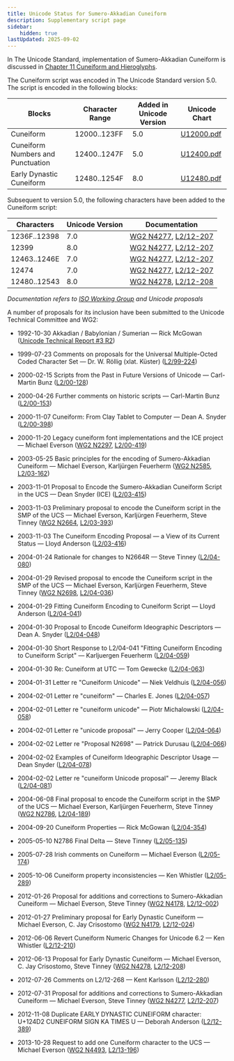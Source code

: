 ```yaml
---
title: Unicode Status for Sumero-Akkadian Cuneiform
description: Supplementary script page
sidebar:
    hidden: true
lastUpdated: 2025-09-02
---
```


In The Unicode Standard, implementation of Sumero-Akkadian Cuneiform is discussed in [Chapter 11 Cuneiform and Hieroglyphs](http://www.unicode.org/versions/latest/ch11.pdf).

[comment]: # (end of intro)

[comment]: # (start of blocks)

The Cuneiform script was encoded in The Unicode Standard version 5.0. The script is encoded in the following blocks:

| Blocks  |  Character Range  |  Added in Unicode Version  |  Unicode Chart  |
| ------- | ----------------- | -------------------------- | --------------- |
| Cuneiform  |  12000..123FF  |  5.0  |  [U12000.pdf](http://www.unicode.org/charts/PDF/U12000.pdf)  |
| Cuneiform Numbers and Punctuation |  12400..1247F  | 5.0  |  [U12400.pdf](http://www.unicode.org/charts/PDF/U12400.pdf)  |
| Early Dynastic Cuneiform  |  12480..1254F  |  8.0  |  [U12480.pdf](http://www.unicode.org/charts/PDF/U12480.pdf)  |

[comment]: # (end of blocks)

[comment]: # (start of chars)

Subsequent to version 5.0, the following characters have been added to the Cuneiform script:

| Characters | Unicode Version | Documentation |
| ---------- | --------------- | ------------- |
| 1236F..12398 | 7.0 | [WG2 N4277](https://www.unicode.org/wg2/docs/n4277.pdf), [L2/12-207](http://www.unicode.org/cgi-bin/GetMatchingDocs.pl?L2/12-207) |
| 12399 | 8.0 | [WG2 N4277](https://www.unicode.org/wg2/docs/n4277.pdf), [L2/12-207](http://www.unicode.org/cgi-bin/GetMatchingDocs.pl?L2/12-207) |
| 12463..1246E | 7.0 | [WG2 N4277](https://www.unicode.org/wg2/docs/n4277.pdf), [L2/12-207](http://www.unicode.org/cgi-bin/GetMatchingDocs.pl?L2/12-207) |
| 12474 | 7.0 | [WG2 N4277](https://www.unicode.org/wg2/docs/n4277.pdf), [L2/12-207](http://www.unicode.org/cgi-bin/GetMatchingDocs.pl?L2/12-207) |
| 12480..12543 | 8.0 | [WG2 N4278](https://www.unicode.org/wg2/docs/n4278.pdf), [L2/12-208](http://www.unicode.org/cgi-bin/GetMatchingDocs.pl?L2/12-208) |

_Documentation refers to [ISO Working Group](https://www.unicode.org/wg2/) and Unicode proposals_

[comment]: # (end of chars)

[comment]: # (start of rest)

A number of proposals for its inclusion have been submitted to the Unicode Technical Committee and WG2:

- 1992-10-30 Akkadian / Babylonian / Sumerian — Rick McGowan ([Unicode Technical Report #3 R2](http://www.unicode.org/reports/tr3-2/))

- 1999-07-23 Comments on proposals for the Universal Multiple-Octed Coded Character Set — Dr. W. Röllig (xlat. Küster) ([L2/99-224](http://www.unicode.org/cgi-bin/GetMatchingDocs.pl?L2/99-224))

- 2000-02-15 Scripts from the Past in Future Versions of Unicode — Carl-Martin Bunz ([L2/00-128](http://www.unicode.org/cgi-bin/GetMatchingDocs.pl?L2/00-128))

- 2000-04-26 Further comments on historic scripts — Carl-Martin Bunz ([L2/00-153](http://www.unicode.org/cgi-bin/GetMatchingDocs.pl?L2/00-153))

- 2000-11-07 Cuneiform: From Clay Tablet to Computer — Dean A. Snyder ([L2/00-398](http://www.unicode.org/cgi-bin/GetMatchingDocs.pl?L2/00-398))

- 2000-11-20 Legacy cuneiform font implementations and the ICE project — Michael Everson    ([WG2 N2297](https://www.unicode.org/wg2/docs/n2297.pdf), [L2/00-419](http://www.unicode.org/cgi-bin/GetMatchingDocs.pl?L2/00-419))

- 2003-05-25 Basic principles for the encoding of Sumero-Akkadian Cuneiform — Michael Everson, Karljürgen Feuerherm ([WG2 N2585](https://www.unicode.org/wg2/docs/n2585.pdf), [L2/03-162](http://www.unicode.org/cgi-bin/GetMatchingDocs.pl?L2/03-162))

- 2003-11-01 Proposal to Encode the Sumero-Akkadian Cuneiform Script in the UCS — Dean Snyder (ICE) ([L2/03-415](http://www.unicode.org/cgi-bin/GetMatchingDocs.pl?L2/03-415))

- 2003-11-03 Preliminary proposal to encode the Cuneiform script in the SMP of the UCS — Michael Everson, Karljürgen Feuerherm, Steve Tinney        ([WG2 N2664](https://www.unicode.org/wg2/docs/n2664.pdf), [L2/03-393](http://www.unicode.org/cgi-bin/GetMatchingDocs.pl?L2/03-393))

- 2003-11-03 The Cuneiform Encoding Proposal — a View of its Current Status — Lloyd Anderson ([L2/03-416](http://www.unicode.org/cgi-bin/GetMatchingDocs.pl?L2/03-416))

- 2004-01-24 Rationale for changes to N2664R — Steve Tinney ([L2/04-080](http://www.unicode.org/cgi-bin/GetMatchingDocs.pl?L2/04-080))

- 2004-01-29 Revised proposal to encode the Cuneiform script in the SMP of the UCS — Michael Everson, Karljürgen Feuerherm, Steve Tinney    ([WG2 N2698](https://www.unicode.org/wg2/docs/n2698.pdf), [L2/04-036](http://www.unicode.org/cgi-bin/GetMatchingDocs.pl?L2/04-036))

- 2004-01-29 Fitting Cuneiform Encoding to Cuneiform Script — Lloyd Anderson ([L2/04-041](http://www.unicode.org/cgi-bin/GetMatchingDocs.pl?L2/04-041))

- 2004-01-30 Proposal to Encode Cuneiform Ideographic Descriptors — Dean A. Snyder ([L2/04-048](http://www.unicode.org/cgi-bin/GetMatchingDocs.pl?L2/04-048))

- 2004-01-30 Short Response to L2/04-041 "Fitting Cuneiform Encoding to Cuneiform Script" — Karljuergen Feuerherm ([L2/04-059](http://www.unicode.org/cgi-bin/GetMatchingDocs.pl?L2/04-059))

- 2004-01-30 Re: Cuneiform at UTC — Tom Gewecke ([L2/04-063](http://www.unicode.org/cgi-bin/GetMatchingDocs.pl?L2/04-063))

- 2004-01-31 Letter re "Cuneiform Unicode" — Niek Veldhuis ([L2/04-056](http://www.unicode.org/cgi-bin/GetMatchingDocs.pl?L2/04-056))

- 2004-02-01 Letter re "cuneiform" — Charles E. Jones ([L2/04-057](http://www.unicode.org/cgi-bin/GetMatchingDocs.pl?L2/04-057))

- 2004-02-01 Letter re "cuneiform unicode" — Piotr Michalowski ([L2/04-058](http://www.unicode.org/cgi-bin/GetMatchingDocs.pl?L2/04-058))

- 2004-02-01 Letter re "unicode proposal" — Jerry Cooper ([L2/04-064](http://www.unicode.org/cgi-bin/GetMatchingDocs.pl?L2/04-064))

- 2004-02-02 Letter re "Proposal N2698" — Patrick Durusau ([L2/04-066](http://www.unicode.org/cgi-bin/GetMatchingDocs.pl?L2/04-066))

- 2004-02-02 Examples of Cuneiform Ideographic Descriptor Usage — Dean Snyder ([L2/04-078](http://www.unicode.org/cgi-bin/GetMatchingDocs.pl?L2/04-078))

- 2004-02-02 Letter re "cuneiform Unicode proposal" — Jeremy Black ([L2/04-081](http://www.unicode.org/cgi-bin/GetMatchingDocs.pl?L2/04-081))

- 2004-06-08 Final proposal to encode the Cuneiform script in the SMP of the UCS — Michael Everson, Karljürgen Feuerherm, Steve Tinney ([WG2 N2786](https://www.unicode.org/wg2/docs/n2786.pdf), [L2/04-189](http://www.unicode.org/cgi-bin/GetMatchingDocs.pl?L2/04-189))

- 2004-09-20 Cuneiform Properties — Rick McGowan ([L2/04-354](http://www.unicode.org/cgi-bin/GetMatchingDocs.pl?L2/04-354))

- 2005-05-10 N2786 Final Delta — Steve Tinney ([L2/05-135](http://www.unicode.org/cgi-bin/GetMatchingDocs.pl?L2/05-135))

- 2005-07-28 Irish comments on Cuneiform — Michael Everson ([L2/05-174](http://www.unicode.org/cgi-bin/GetMatchingDocs.pl?L2/05-174))

- 2005-10-06 Cuneiform property inconsistencies — Ken Whistler ([L2/05-289](http://www.unicode.org/cgi-bin/GetMatchingDocs.pl?L2/05-289))

- 2012-01-26 Proposal for additions and corrections to Sumero-Akkadian Cuneiform — Michael Everson, Steve Tinney    ([WG2 N4178](https://www.unicode.org/wg2/docs/n4178.pdf), [L2/12-002](http://www.unicode.org/cgi-bin/GetMatchingDocs.pl?L2/12-002))

- 2012-01-27 Preliminary proposal for Early Dynastic Cuneiform — Michael Everson, C. Jay Crisostomo ([WG2 N4179](https://www.unicode.org/wg2/docs/n4179.pdf), [L2/12-024](http://www.unicode.org/cgi-bin/GetMatchingDocs.pl?L2/12-024))

- 2012-06-06 Revert Cuneiform Numeric Changes for Unicode 6.2 — Ken Whistler ([L2/12-210](http://www.unicode.org/cgi-bin/GetMatchingDocs.pl?L2/12-210))

- 2012-06-13 Proposal for Early Dynastic Cuneiform — Michael Everson, C. Jay Crisostomo, Steve Tinney ([WG2 N4278](https://www.unicode.org/wg2/docs/n4278.pdf), [L2/12-208](http://www.unicode.org/cgi-bin/GetMatchingDocs.pl?L2/12-208))

- 2012-07-26 Comments on L2/12-268 — Kent Karlsson ([L2/12-280](http://www.unicode.org/cgi-bin/GetMatchingDocs.pl?L2/12-280))

- 2012-07-31 Proposal for additions and corrections to Sumero-Akkadian Cuneiform — Michael Everson, Steve Tinney ([WG2 N4277](https://www.unicode.org/wg2/docs/n4277.pdf), [L2/12-207](http://www.unicode.org/cgi-bin/GetMatchingDocs.pl?L2/12-207))

- 2012-11-08 Duplicate EARLY DYNASTIC CUNEIFORM character: U+124D2 CUNEIFORM SIGN KA TIMES U — Deborah Anderson ([L2/12-389](http://www.unicode.org/cgi-bin/GetMatchingDocs.pl?L2/12-389))

- 2013-10-28 Request to add one Cuneiform character to the UCS — Michael Everson ([WG2 N4493](https://www.unicode.org/wg2/docs/n4493.pdf), [L2/13-196](http://www.unicode.org/cgi-bin/GetMatchingDocs.pl?L2/13-196))
